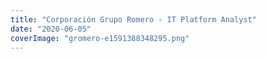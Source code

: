 ```yaml
---
title: "Corporación Grupo Romero - IT Platform Analyst"
date: "2020-06-05"
coverImage: "gromero-e1591388348295.png"
---
```



